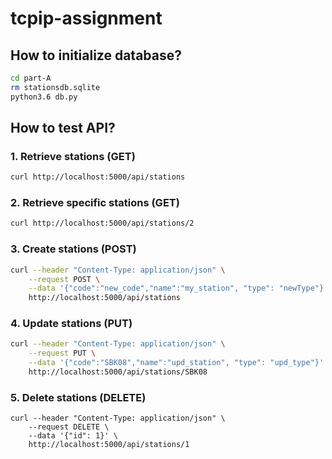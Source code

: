 # tcpip-assignment
## How to initialize database?

```sh
cd part-A
rm stationsdb.sqlite
python3.6 db.py
```

## How to test API?
### 1. Retrieve stations (GET)
```sh
curl http://localhost:5000/api/stations
```

### 2. Retrieve specific stations (GET)
```sh
curl http://localhost:5000/api/stations/2
```

### 3. Create stations (POST)
```sh
curl --header "Content-Type: application/json" \
    --request POST \
    --data '{"code":"new_code","name":"my_station", "type": "newType"}' \
    http://localhost:5000/api/stations
```

### 4. Update stations (PUT)
```sh
curl --header "Content-Type: application/json" \
    --request PUT \
    --data '{"code":"SBK08","name":"upd_station", "type": "upd_type"}' \
    http://localhost:5000/api/stations/SBK08
```

### 5. Delete stations (DELETE)
```
curl --header "Content-Type: application/json" \
    --request DELETE \
    --data '{"id": 1}' \
    http://localhost:5000/api/stations/1
```

